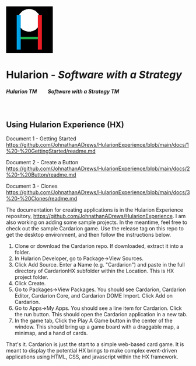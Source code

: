 
![Image](https://github.com/JohnathanADrews/Hularion/blob/main/Hularion%20image.png?raw=true)

# Hularion - *Software with a Strategy*

##### Hularion TM &nbsp;&nbsp;&nbsp;&nbsp;&nbsp;&nbsp;&nbsp; Software with a Strategy TM

&nbsp;


## Using Hularion Experience (HX)

Document 1 - Getting Started https://github.com/JohnathanADrews/HularionExperience/blob/main/docs/1%20-%20GettingStarted/readme.md

Document 2 - Create a Button https://github.com/JohnathanADrews/HularionExperience/blob/main/docs/2%20-%20Button/readme.md

Document 3 - Clones https://github.com/JohnathanADrews/HularionExperience/blob/main/docs/3%20-%20Clones/readme.md


The documentation for creating applications is in the Hularion Experience repository, https://github.com/JohnathanADrews/HularionExperience. I am also working on adding some sample projects. In the meantime, feel free to check out the sample Cardarion game. Use the release tag on this repo to get the desktop environment, and then follow the instructions below.

1. Clone or download the Cardarion repo. If downloaded, extract it into a folder.
2. In Hularion Developer, go to Package->View Sources.
3. Click Add Source. Enter a Name (e.g. "Cardarion") and paste in the full directory of CardarionHX subfolder within the Location. This is HX project folder.
4. Click Create.
5. Go to Packages->View Packages. You should see Cardarion, Cardarion Editor, Cardarion Core, and Cardarion DOME Import. Click Add on Cardarion.
6. Go to Apps->My Apps. You should see a line item for Cardarion. Click the run button. This should open the Cardarion application in a new tab.
7. In the game tab, Click the Play A Game button in the center of the window. This should bring up a game board with a draggable map, a minimap, and a hand of cards.

That's it. Cardarion is just the start to a simple web-based card game. It is meant to display the potential HX brings to make complex event-driven applications using HTML, CSS, and javascript within the HX framework.
 

